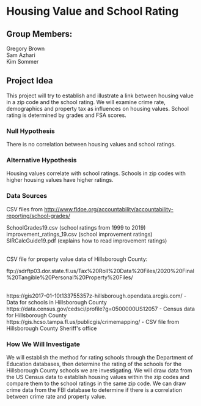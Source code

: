 # Housing Value and School Rating

## Group Members: 
Gregory Brown <br>
Sam Azhari <br>
Kim Sommer

## Project Idea
This project will try to establish and illustrate a link between housing value in a zip code and the school rating. We will examine crime rate, demographics and property tax as influences on housing values. School rating is determined by grades and FSA scores.

### Null Hypothesis
There is no correlation between housing values and school ratings.

### Alternative Hypothesis
Housing values correlate with school ratings. Schools in zip codes with higher housing values have higher ratings.

### Data Sources
CSV files from http://www.fldoe.org/accountability/accountability-reporting/school-grades/ <br> 
<p> SchoolGrades19.csv (school ratings from 1999 to 2019) <br>
 improvement_ratings_19.csv (school improvement ratings) <br>
 SIRCalcGuide19.pdf (explains how to read improvement ratings) </p><br>
CSV file for property value data of Hillsborough County: <p>ftp://sdrftp03.dor.state.fl.us/Tax%20Roll%20Data%20Files/2020%20Final%20Tangible%20Personal%20Property%20Files/ </p><br>
https://gis2017-01-10t133755357z-hillsborough.opendata.arcgis.com/ - Data for schools in Hillsborough County <br>
https://data.census.gov/cedsci/profile?g=0500000US12057 - Census data for Hillsborough County <br>
https://gis.hcso.tampa.fl.us/publicgis/crimemapping/ - CSV file from Hillsborough County Sheriff's office  <br>

### How We Will Investigate
We will establish the method for rating schools through the Department of Education databases, then determine the rating of the schools for the Hillsborough County schools we are investigating. We will draw data from the US Census data to establish housing values within the zip codes and compare them to the school ratings in the same zip code. We can draw crime data from the FBI database to determine if there is a correlation between crime rate and property value.
